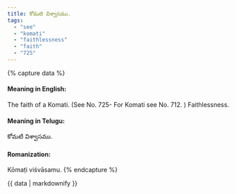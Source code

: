 ```yaml
---
title: కోమటి విశ్వాసము.
tags:
  - "see"
  - "komati"
  - "faithlessness"
  - "faith"
  - "725"
---
```


{% capture data %}
#### Meaning in English:
The faith of a Komati.
(See No. 725- For Komati see No. 712. )
Faithlessness.

#### Meaning in Telugu:
కోమటి విశ్వాసము.

#### Romanization:
Kōmaṭi viśvāsamu.
{% endcapture %}

{{ data | markdownify }}

